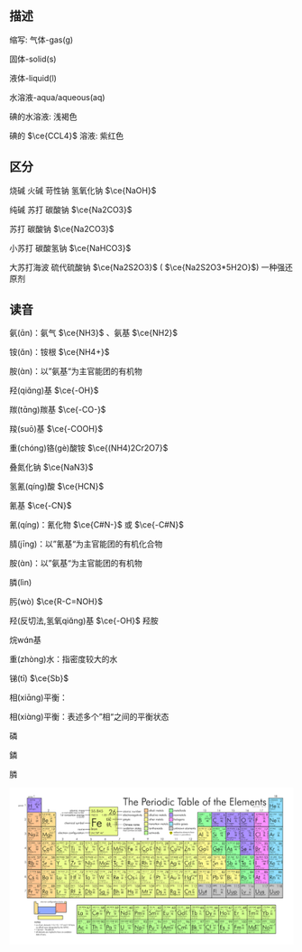 ## 描述
缩写: 气体-gas(g)

固体-solid(s)

液体-liquid(l)

水溶液-aqua/aqueous(aq)


碘的水溶液: 浅褐色

碘的 $\ce{CCL4}$ 溶液: 紫红色
## 区分

烧碱 火碱 苛性钠 氢氧化钠 $\ce{NaOH}$

纯碱 苏打 碳酸钠 $\ce{Na2CO3}$


苏打 碳酸钠 $\ce{Na2CO3}$

小苏打 碳酸氢钠 $\ce{NaHCO3}$

大苏打海波 硫代硫酸钠 $\ce{Na2S2O3}$ ( $\ce{Na2S2O3*5H2O}$) 一种强还原剂

## 读音

氨(ɑ̄n)：氨气 $\ce{NH3}$ 、氨基 $\ce{NH2}$ 

铵(ɑ̌n)：铵根 $\ce{NH4+}$ 

胺(ɑ̀n)：以”氨基“为主官能团的有机物


羟(qiɑ̌ng)基 $\ce{-OH}$ 

羰(tɑ̄ng)羰基 $\ce{-CO-}$ 

羧(suō)基 $\ce{-COOH}$ 


重(chóng)铬(gè)酸铵 $\ce{(NH4)2Cr2O7}$ 

叠氮化钠 $\ce{NaN3}$ 

氢氰(qíng)酸 $\ce{HCN}$ 

氰基 $\ce{-CN}$ 


氰(qíng)：氰化物 $\ce{C#N-}$ 或  $\ce{-C#N}$ 

腈(jīng)：以”氰基“为主官能团的有机化合物


胺(ɑ̀n)：以”氨基“为主官能团的有机物

膦(lìn)

肟(wò) $\ce{R-C=NOH}$ 

羟(反切法,氢氧qiɑ̌ng)基 $\ce{-OH}$ 羟胺

烷wɑ́n基

重(zhòng)水：指密度较大的水

锑(tī) $\ce{Sb}$ 


相(xiɑ̄ng)平衡：

相(xiɑ̀ng)平衡：表述多个”相“之间的平衡状态


磷

鏻

膦





![Pasted image 20240831230722](高中/物质及其变化/assets/Pasted%20image%2020240831230722.png)
